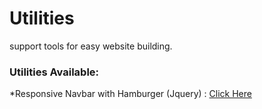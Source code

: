 # Utilities
support tools for easy website building.

 ### Utilities Available:
*Responsive Navbar with Hamburger (Jquery) : [Click Here](https://github.com/replyre/Utilities/tree/branch/Hamburger%20Navbar)
